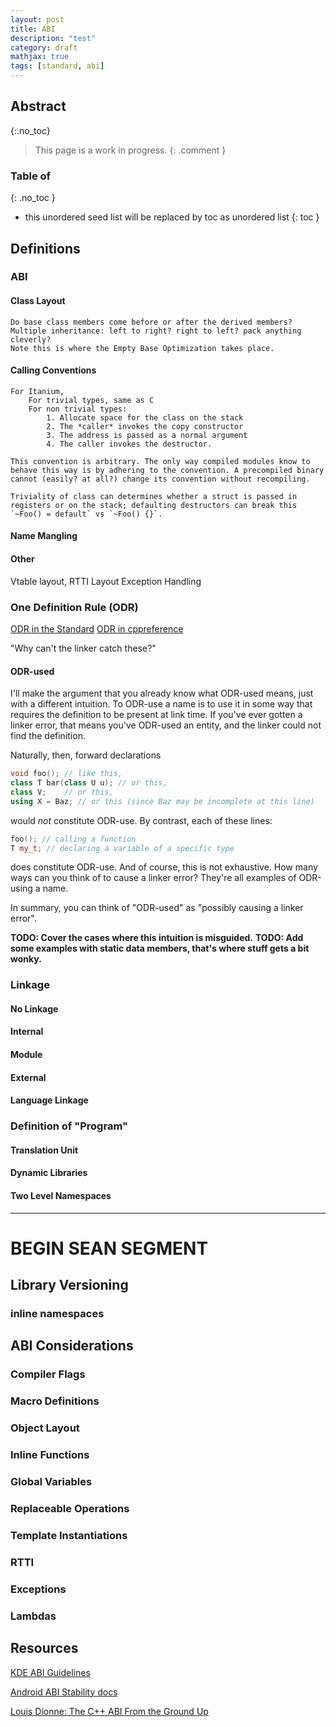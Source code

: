 ```yaml
---
layout: post
title: ABI
description: "test"
category: draft
mathjax: true
tags: [standard, abi]
---
```


## Abstract
{:.no_toc}
> This page is a work in progress.
{: .comment }

### Table of
{: .no_toc }
* this unordered seed list will be replaced by toc as unordered list
{: toc }

## Definitions
### ABI

#### Class Layout
	Do base class members come before or after the derived members?
	Multiple inheritance: left to right? right to left? pack anything cleverly?
	Note this is where the Empty Base Optimization takes place.
#### Calling Conventions
	For Itanium,
		For trivial types, same as C
		For non trivial types:
			1. Allocate space for the class on the stack
			2. The *caller* invokes the copy constructor
			3. The address is passed as a normal argument
			4. The caller invokes the destructor.

	This convention is arbitrary. The only way compiled modules know to behave this way is by adhering to the convention. A precompiled binary cannot (easily? at all?) change its convention without recompiling.

	Triviality of class can determines whether a struct is passed in registers or on the stack; defaulting destructors can break this `~Foo() = default` vs `~Foo() {}`.

#### Name Mangling
	
#### Other
Vtable layout,
RTTI Layout
Exception Handling

### One Definition Rule (ODR)
[ODR in the Standard](http://eel.is/c++draft/basic.def.odr)
[ODR in cppreference](https://en.cppreference.com/w/cpp/language/definition#ODR-use)

"Why can't the linker catch these?"

#### ODR-used
I'll make the argument that you already know what ODR-used means, just with a different intuition. To ODR-use a name is to use it in some way that requires the definition to be present at link time. If you've ever gotten a linker error, that means you've ODR-used an entity, and the linker could not find the definition. 

Naturally, then, forward declarations

```cpp
void foo(); // like this,
class T bar(class U u); // or this,
class V;	// or this,
using X = Baz; // or this (since Baz may be incomplete at this line)
```

would *not* constitute ODR-use. By contrast, each of these lines:

```cpp
foo(); // calling a function
T my_t; // declaring a variable of a specific type
```

does constitute ODR-use. And of course, this is not exhaustive. How many ways can you think of to cause a linker error? They're all examples of ODR-using a name.

In summary, you can think of "ODR-used" as "possibly causing a linker error".

**TODO: Cover the cases where this intuition is misguided.**
**TODO: Add some examples with static data members, that's where stuff gets a bit wonky.**

### Linkage
#### No Linkage
#### Internal
#### Module
#### External
#### Language Linkage
### Definition of "Program"
#### Translation Unit
#### Dynamic Libraries
#### Two Level Namespaces

---

# BEGIN SEAN SEGMENT

## Library Versioning
### inline namespaces
## ABI Considerations
### Compiler Flags
### Macro Definitions
### Object Layout
### Inline Functions
### Global Variables
### Replaceable Operations
### Template Instantiations
### RTTI
### Exceptions
### Lambdas

## Resources
[KDE ABI Guidelines](https://community.kde.org/Policies/Binary_Compatibility_Issues_With_C%2B%2B)

[Android ABI Stability docs](https://source.android.com/devices/architecture/vndk/abi-stability)

[Louis Dionne: The C++ ABI From the Ground Up](https://www.youtube.com/watch?v=DZ93lP1I7wU) 